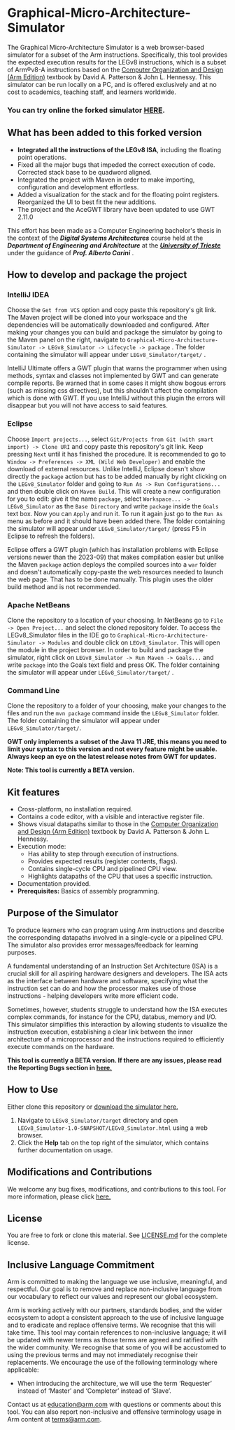 
# Graphical-Micro-Architecture-Simulator

The Graphical Micro-Architecture Simulator is a web browser-based simulator for a subset of the Arm instructions. Specifically, this tool provides the expected execution results for the LEGv8 instructions, which is a subset of Arm®v8-A instructions based on the [Computer Organization and Design (Arm Edition)](https://www.elsevier.com/books/computer-organization-and-design-arm-edition/patterson/978-0-12-801733-3) textbook by David A. Patterson & John L. Hennessy. This simulator can be run locally on a PC, and is offered exclusively and at no cost to academics, teaching staff, and learners worldwide.

### You can try online the forked simulator [HERE](https://simdeistud.github.io/LEGv8-Simulator/).

## What has been added to this forked version

* **Integrated all the instructions of the LEGv8 ISA**, including the floating point operations.
* Fixed all the major bugs that impeded the correct execution of code. Corrected stack base to be quadword aligned.
* Integrated the project with Maven in order to make importing, configuration and development effortless.
* Added a visualization for the stack and for the floating point registers. Reorganized the UI to best fit the new additions.
* The project and the AceGWT library have been updated to use GWT 2.11.0

This effort has been made as a Computer Engineering bachelor's thesis in the context of the **_Digital Systems Architectures_** course held at the **_Department of Engineering and Architecture_** at the **_[University of Trieste](https://www.units.it/en)_** under the guidance of _**Prof. Alberto Carini**_ .

## How to develop and package the project

### IntelliJ IDEA
Choose the `Get from VCS` option and copy paste this repository's git link. The Maven project will be cloned into your workspace and the dependencies will be automatically downloaded and configured.
After making your changes you can build and package the simulator by going to the Maven panel on the right, navigate to `Graphical-Micro-Architecture-Simulator -> LEGv8_Simulator -> Lifecycle -> package` .
The folder containing the simulator will appear under `LEGv8_Simulator/target/` . 

IntelliJ Ultimate offers a GWT plugin that warns the programmer when using methods, syntax and classes not implemented by GWT and can generate compile reports.
Be warned that in some cases it might show bogous errors (such as missing css directives), 
but this shouldn't affect the compilation which is done with GWT.
If you use IntelliJ without this plugin the errors will disappear but you will not have access to said features.

### Eclipse
Choose `Import projects...`, select `Git/Projects from Git (with smart import) -> Clone URI` and copy paste this repository's git link. Keep pressing `Next` until it has finished the procedure. It is recommended to go to `Window -> Preferences -> XML (Wild Web Developer)` and enable the download of external resources. Unlike IntelliJ, Eclipse doesn't show directly the `package` action but has to be added manually by right clicking on the `LEGv8_Simulator` folder and going to `Run As -> Run Configurations...` and then double click on `Maven Build`. This will create a new configuration for you to edit: give it the name `package`, select `Workspace... -> LEGv8_Simulator` as the `Base Directory` and write `package` inside the `Goals` text box. Now you can `Apply` and run it. To run it again just go to the `Run As` menu as before and it should have been added there.
The folder containing the simulator will appear under `LEGv8_Simulator/target/` (press F5 in Eclipse to refresh the folders).

Eclipse offers a GWT plugin (which has installation problems with Eclipse versions newer than the 2023-09) that makes compilation easier 
but unlike the Maven `package` action deploys the compiled sources into a `war` folder and doesn't automatically copy-paste the web 
resources needed to launch the web page. That has to be done manually. This plugin uses the older build method and is not recommended.

### Apache NetBeans

Clone the repository to a location of your choosing. In NetBeans go to `File -> Open Project...` and select the cloned repository folder. To access the LEGv8_Simulator files in the IDE go to `Graphical-Micro-Architecture-Simulator -> Modules` and double click on `LEGv8_Simulator`. This will open the module in the project browser. In order to build and package the simulator, right click on `LEGv8_Simulator -> Run Maven -> Goals...` and write `package` into the Goals text field and press OK.
The folder containing the simulator will appear under `LEGv8_Simulator/target/` . 

### Command Line
Clone the repository to a folder of your choosing, make your changes to the files and run the `mvn package` command inside the `LEGv8_Simulator` folder.
 The folder containing the simulator will appear under `LEGv8_Simulator/target/`.

**GWT only implements a subset of the Java 11 JRE, this means you need to limit your syntax to this version and not every
feature might be usable. Always keep an eye on the latest release notes from GWT for updates.**

**Note: This tool is currently a BETA version.**

 
 ## Kit features

* Cross-platform, no installation required.
* Contains a code editor, with a visible and interactive register file.
* Shows visual datapaths similar to those in the [Computer Organization and Design (Arm Edition)](https://www.elsevier.com/books/computer-organization-and-design-arm-edition/patterson/978-0-12-801733-3) textbook by David A. Patterson & John L. Hennessy. 
* Execution mode:
    * Has ability to step through execution of instructions.
    * Provides expected results (register contents, flags).
    * Contains single-cycle CPU and pipelined CPU view.
    * Highlights datapaths of the CPU that uses a specific instruction. 
* Documentation provided.
* **Prerequisites:** Basics of assembly programming.


## Purpose of the Simulator
To produce learners who can program using Arm instructions and describe the corresponding datapaths involved in a single-cycle or a pipelined CPU. The simulator also provides error messages/feedback for learning purposes. 

A fundamental understanding of an Instruction Set Architecture (ISA) is a crucial skill for all aspiring hardware designers and developers. The ISA acts as the interface between hardware and software, specifying what the instruction set can do and how the processor makes use of those instructions - helping developers write more efficient code.

Sometimes, however, students struggle to understand how the ISA executes complex commands, for instance for the CPU, databus, memory and I/O. This simulator simplifies this interaction by allowing students to visualize the instruction execution, establishing a clear link between the inner architecture of a microprocessor and the instructions required to efficiently execute commands on the hardware.

**This tool is currently a BETA version. If there are any issues, please read the Reporting Bugs section in [here.](https://github.com/arm-university/Graphical-Micro-Architecture-Simulator/blob/main/Contributions_and_Modifications/Contributions_And_Modifications.md)**

## How to Use
Either clone this repository or [download the simulator here.](https://github.com/arm-university/Graphical-Micro-Architecture-Simulator/archive/refs/heads/main.zip)


1.	Navigate to `LEGv8_Simulator/target` directory and open `LEGv8_Simulator-1.0-SNAPSHOT/LEGv8_Simulator.html` using a web browser. 
2.	Click the **Help** tab on the top right of the simulator, which contains further documentation on usage. 

## Modifications and Contributions
We welcome any bug fixes, modifications, and contributions to this tool. For more information, please click [here.](https://github.com/arm-university/Graphical-Micro-Architecture-Simulator/tree/main/Contributions_and_Modifications)

## License
You are free to fork or clone this material. See [LICENSE.md](https://github.com/arm-university/Graphical-Micro-Architecture-Simulator/blob/main/License/LICENSE.md) for the complete license.

## Inclusive Language Commitment
Arm is committed to making the language we use inclusive, meaningful, and respectful. Our goal is to remove and replace non-inclusive language from our vocabulary to reflect our values and represent our global ecosystem.
 
Arm is working actively with our partners, standards bodies, and the wider ecosystem to adopt a consistent approach to the use of inclusive language and to eradicate and replace offensive terms. We recognise that this will take time. This tool may contain references to non-inclusive language; it will be updated with newer terms as those terms are agreed and ratified with the wider community. We recognise that some of you will be accustomed to using the previous terms and may not immediately recognise their replacements. We encourage the use of the following terminology where applicable:

* When introducing the architecture, we will use the term ‘Requester’ instead of ‘Master’ and ‘Completer’ instead of ‘Slave’. 

 
Contact us at education@arm.com with questions or comments about this tool. You can also report non-inclusive and offensive terminology usage in Arm content at terms@arm.com.
